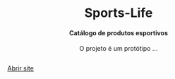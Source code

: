 



<h1 align="center">Sports-Life</h1>
<h4 align="center">Catálogo de produtos esportivos</h4>

<p align="center">
  O projeto é um protótipo ...
</p>


<a href="">
  <img src="">
</a>

 [Abrir site](https://gustavoo-campos.github.io/sports-life/)
 <!--
## ☕ Sumário

- [🛠️ Estrutura](#)
- [✨ Design](#)
- [📋 Logística](#)
- [💻 Autor](#)

-->








